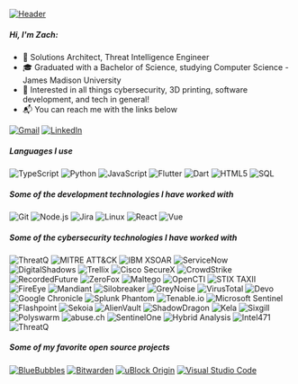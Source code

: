 [![Header](https://github.com/zlshames/zlshames/raw/main/standard.gif)](https://www.zlshames.github.io/)

##### Hi, I'm Zach:

- 🦏 Solutions Architect, Threat Intelligence Engineer
- 🎓 Graduated with a Bachelor of Science, studying Computer Science - James Madison University
- 🧠 Interested in all things cybersecurity, 3D printing, software development, and tech in general!
- 📬 You can reach me with the links below

[![Gmail](https://img.shields.io/badge/-GMAIL-D14836?style=for-the-badge&logo=gmail&logoColor=white)](mailto:zlshames@gmail.com)
[![LinkedIn](https://img.shields.io/badge/-LINKEDIN-0077B5?style=for-the-badge&logo=linkedin&logoColor=white)](https://www.linkedin.com/in/zach-shames-86549984/)

##### Languages I use

![TypeScript](https://img.shields.io/badge/-TypeScript-000000?style=flat&logo=typescript)
![Python](https://img.shields.io/badge/-Python-000000?style=flat&logo=python)
![JavaScript](https://img.shields.io/badge/-JavaScript-000000?style=flat&logo=javascript)
![Flutter](https://img.shields.io/badge/-Flutter-000000?style=flat&logo=flutter)
![Dart](https://img.shields.io/badge/-Dart-000000?style=flat&logo=dart)
![HTML5](https://img.shields.io/badge/-HTML5-000000?style=flat&logo=html5)
![SQL](https://img.shields.io/badge/-SQL-000000?style=flat&logo=postgresql)

##### Some of the development technologies I have worked with

![Git](https://img.shields.io/badge/-Git-222222?style=flat&logo=git&logoColor=F05032)
![Node.js](https://img.shields.io/badge/-Node.js-222222?style=flat&logo=node.js&logoColor=339933)
![Jira](https://img.shields.io/badge/-Jira-222222?style=flat&logo=jira-software&logoColor=white&logoColor=0052CC)
![Linux](https://img.shields.io/badge/-Linux-222222?style=flat&logo=linux&logoColor=FCC624)
![React](https://img.shields.io/badge/-React-222222?style=flat&logo=React&logoColor=61DAFB)
![Vue](https://img.shields.io/badge/-Vue-222222?style=flat&logo=Vue&logoColor=42b883)

##### Some of the cybersecurity technologies I have worked with

![ThreatQ](https://img.shields.io/badge/-ThreatQ-222222?style=flat&logo=threatq&logoColor=F05032)
![MITRE ATT&CK](https://img.shields.io/badge/-MITRE%20Attack-222222?style=flat&logo=mitre&logoColor=F05032)
![IBM XSOAR](https://img.shields.io/badge/-IBM%20XSOAR-222222?style=flat&logo=ibm&logoColor=F05032)
![ServiceNow](https://img.shields.io/badge/-ServiceNow-222222?style=flat&logo=servicenow&logoColor=F05032)
![DigitalShadows](https://img.shields.io/badge/-DigitalShadows-222222?style=flat&logo=digitalshadows&logoColor=F05032)
![Trellix](https://img.shields.io/badge/-Trellix-222222?style=flat&logo=mcafee&logoColor=F05032)
![Cisco SecureX](https://img.shields.io/badge/-Cisco%20SecureX-222222?style=flat&logo=cisco&logoColor=F05032)
![CrowdStrike](https://img.shields.io/badge/-CrowdStrike-222222?style=flat&logo=crowdstrike&logoColor=F05032)
![RecordedFuture](https://img.shields.io/badge/-RecordedFuture-222222?style=flat&logo=recordedfuture&logoColor=F05032)
![ZeroFox](https://img.shields.io/badge/-ZeroFox-222222?style=flat&logo=zerofox&logoColor=F05032)
![Maltego](https://img.shields.io/badge/-Maltego-222222?style=flat&logo=maltego&logoColor=F05032)
![OpenCTI](https://img.shields.io/badge/-OpenCTI-222222?style=flat&logo=opencti&logoColor=F05032)
![STIX TAXII](https://img.shields.io/badge/-STIX%20TAXII-222222?style=flat&logo=stix&logoColor=F05032)
![FireEye](https://img.shields.io/badge/-FireEye-222222?style=flat&logo=fireeye&logoColor=F05032)
![Mandiant](https://img.shields.io/badge/-Mandiant-222222?style=flat&logo=mandiant&logoColor=F05032)
![Silobreaker](https://img.shields.io/badge/-Silobreaker-222222?style=flat&logo=silobreaker&logoColor=F05032)
![GreyNoise](https://img.shields.io/badge/-GreyNoise-222222?style=flat&logo=greynoise&logoColor=F05032)
![VirusTotal](https://img.shields.io/badge/-VirusTotal-222222?style=flat&logo=virustotal&logoColor=F05032)
![Devo](https://img.shields.io/badge/-Devo-222222?style=flat&logo=devo&logoColor=F05032)
![Google Chronicle](https://img.shields.io/badge/-Google%20Chronicle-222222?style=flat&logo=google&logoColor=F05032)
![Splunk Phantom](https://img.shields.io/badge/-Splunk%20Phantom-222222?style=flat&logo=splunk&logoColor=F05032)
![Tenable.io](https://img.shields.io/badge/-Tenable.io-222222?style=flat&logo=tenable&logoColor=F05032)
![Microsoft Sentinel](https://img.shields.io/badge/-Microsoft%20Sentinel-222222?style=flat&logo=microsoft&logoColor=F05032)
![Flashpoint](https://img.shields.io/badge/-Flashpoint-222222?style=flat&logo=flashpoint&logoColor=F05032)
![Sekoia](https://img.shields.io/badge/-Sekoia-222222?style=flat&logo=sekoia&logoColor=F05032)
![AlienVault](https://img.shields.io/badge/-AlienVault-222222?style=flat&logo=alienvault&logoColor=F05032)
![ShadowDragon](https://img.shields.io/badge/-ShadowDragon-222222?style=flat&logo=shadowdragon&logoColor=F05032)
![Kela](https://img.shields.io/badge/-Kela-222222?style=flat&logo=kela&logoColor=F05032)
![Sixgill](https://img.shields.io/badge/-Sixgill-222222?style=flat&logo=sixgill&logoColor=F05032)
![Polyswarm](https://img.shields.io/badge/-Polyswarm-222222?style=flat&logo=polyswarm&logoColor=F05032)
![abuse.ch](https://img.shields.io/badge/-abuse.ch-222222?style=flat&logo=abusech&logoColor=F05032)
![SentinelOne](https://img.shields.io/badge/-SentinelOne-222222?style=flat&logo=sentinelone&logoColor=F05032)
![Hybrid Analysis](https://img.shields.io/badge/-ThreatQ-222222?style=flat&logo=crowdstrike&logoColor=F05032)
![Intel471](https://img.shields.io/badge/-Intel471-222222?style=flat&logo=intel471&logoColor=F05032)
![ThreatQ](https://img.shields.io/badge/-ThreatQ-222222?style=flat&logo=threatq&logoColor=F05032)

##### Some of my favorite open source projects

[![BlueBubbles](https://img.shields.io/badge/-BlueBubbles-444444?style=flat&logo=bluebubbles&logoColor=7E4798)](https://www.bluebubbles.app/)
[![Bitwarden](https://img.shields.io/badge/-Bitwarden-444444?style=flat&logo=bitwarden&logoColor=175DDC)](https://github.com/bitwarden)
[![uBlock Origin](https://img.shields.io/badge/-uBlock&#32;Origin-444444?style=flat&logo=UBlock-Origin&logoColor=800000)](https://github.com/gorhill/uBlock)
[![Visual Studio Code](https://img.shields.io/badge/-VSCode-444444?style=flat&logo=visual-studio-code&logoColor=007ACC)](https://github.com/microsoft/vscode)
